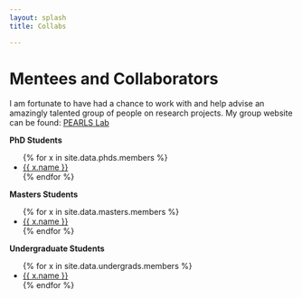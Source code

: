 ```yaml
---
layout: splash
title: Collabs

---
```


# Mentees and Collaborators
I am fortunate to have had a chance to work with and help advise an amazingly talented group of people on research projects.
My group website can be found: [PEARLS Lab](http://pearls.ucsd.edu)

**PhD Students**

<ul>
{% for x in site.data.phds.members %}
  <li>
    <a href="{{ x.website }}">{{ x.name }}</a>
  </li>
{% endfor %}
</ul>

**Masters Students**

<ul>
{% for x in site.data.masters.members %}
  <li>
    <a href="{{ x.website }}">{{ x.name }}</a>
  </li>
{% endfor %}
</ul>

**Undergraduate Students**

<ul>
{% for x in site.data.undergrads.members %}
  <li>
    <a href="{{ x.website }}">{{ x.name }}</a>
  </li>
{% endfor %}
</ul>

